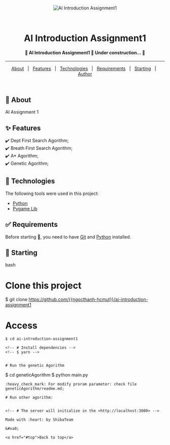﻿<div align="center" id="top"> 
  <img src="./.github/app.gif" alt="AI Introduction Assignment1" />

  &#xa0;

  <!-- <a href="https://aiintroductionassignment1.netlify.app">Demo</a> -->
</div>

<h1 align="center">AI Introduction Assignment1</h1>

<p align="center">

  <!-- <img alt="Github top language" src="https://img.shields.io/github/languages/top/{{ngocthanh-hcmut}}/ai-introduction-assignment1?color=56BEB8">

  <img alt="Github language count" src="https://img.shields.io/github/languages/count/{{ngocthanh-hcmut}}/ai-introduction-assignment1?color=56BEB8">

  <img alt="Repository size" src="https://img.shields.io/github/repo-size/{{ngocthanh-hcmut}}/ai-introduction-assignment1?color=56BEB8">

  <img alt="License" src="https://img.shields.io/github/license/{{ngocthanh-hcmut}}/ai-introduction-assignment1?color=56BEB8"> -->

  <!-- <img alt="Github issues" src="https://img.shields.io/github/issues/{{ngocthanh-hcmut}}/ai-introduction-assignment1?color=56BEB8" /> -->

  <!-- <img alt="Github forks" src="https://img.shields.io/github/forks/{{ngocthanh-hcmut}}/ai-introduction-assignment1?color=56BEB8" /> -->

  <!-- <img alt="Github stars" src="https://img.shields.io/github/stars/{{ngocthanh-hcmut}}/ai-introduction-assignment1?color=56BEB8" /> -->
</p>

<!-- Status -->

<h4 align="center"> 
	🚧  AI Introduction Assignment1 🚀 Under construction...  🚧
</h4> 

<hr>

<p align="center">
  <a href="#dart-about">About</a> &#xa0; | &#xa0; 
  <a href="#sparkles-features">Features</a> &#xa0; | &#xa0;
  <a href="#rocket-technologies">Technologies</a> &#xa0; | &#xa0;
  <a href="#white_check_mark-requirements">Requirements</a> &#xa0; | &#xa0;
  <a href="#checkered_flag-starting">Starting</a> &#xa0; | &#xa0;
  <!-- <a href="#memo-license">License</a> &#xa0; | &#xa0; -->
  <a href="https://github.com/{{ngocthanh-hcmut}}" target="_blank">Author</a>
</p>

<br>

## :dart: About ##

AI Assignment 1

## :sparkles: Features ##

:heavy_check_mark: Dept First Search Agorithm;\
:heavy_check_mark: Breath First Search Agorithm;\
:heavy_check_mark: A* Agorithm;\
:heavy_check_mark: Genetic Agorithm;

## :rocket: Technologies ##

The following tools were used in this project:

- [Python](https://python.org/)
- [Pygame Lib](https://pygame.org/)

## :white_check_mark: Requirements ##

Before starting :checkered_flag:, you need to have [Git](https://git-scm.com) and [Python](https://python.org/) installed.

## :checkered_flag: Starting ##

bash
# Clone this project
$ git clone https://github.com/{{ngocthanh-hcmut}}/ai-introduction-assignment1

# Access
```
$ cd ai-introduction-assignment1

<!-- # Install dependencies -->
<!-- $ yarn -->


# Run the genetic Agorithm 
```
$ cd geneticAgorithm
$ python main.py
```
:heavy_check_mark: For modify proram parameter: check file geneticAgorithm/readme.md;

# Run other agorithm:


<!-- # The server will initialize in the <http://localhost:3000> -->

Made with :heart: by ShibaTeam

&#xa0;

<a href="#top">Back to top</a>
